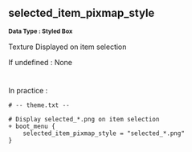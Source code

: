 ## selected_item_pixmap_style
<b> <sup> Data Type : Styled Box </sup> </b>

Texture Displayed on item selection

If undefined : None
#
In practice :

```
# -- theme.txt --

# Display selected_*.png on item selection
+ boot_menu {
	selected_item_pixmap_style = "selected_*.png"
}
```